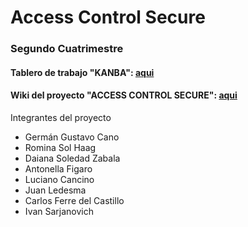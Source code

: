 # Access Control Secure

### Segundo Cuatrimestre

#### Tablero de trabajo "KANBA": [aqui](https://github.com/users/rominasolhaag/projects/4/views/1?layout=board)

#### Wiki del proyecto "ACCESS CONTROL SECURE": [aqui](https://github.com/rominasolhaag/AccessControl/wiki)

Integrantes del proyecto

* Germán Gustavo Cano
* Romina Sol Haag
* Daiana Soledad Zabala
* Antonella Figaro
* Luciano Cancino
* Juan Ledesma
* Carlos Ferre del Castillo
* Ivan Sarjanovich
